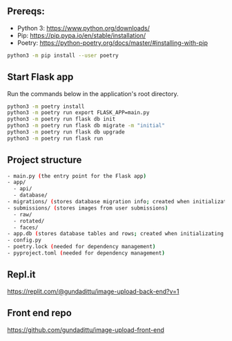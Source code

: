 ## Prereqs:
- Python 3: https://www.python.org/downloads/
- Pip: https://pip.pypa.io/en/stable/installation/
- Poetry: https://python-poetry.org/docs/master/#installing-with-pip
```bash
python3 -m pip install --user poetry
```

## Start Flask app
Run the commands below in the application's root directory.
```bash
python3 -m poetry install
python3 -m poetry run export FLASK_APP=main.py
python3 -m poetry run flask db init
python3 -m poetry run flask db migrate -m "initial"
python3 -m poetry run flask db upgrade
python3 -m poetry run flask run
```

## Project structure
```bash
- main.py (the entry point for the Flask app)
- app/
  - api/
  - database/
- migrations/ (stores database migration info; created when initializating db)
- submissions/ (stores images from user submissions)
  - raw/
  - rotated/
  - faces/
- app.db (stores database tables and rows; created when initializating db)
- config.py
- poetry.lock (needed for dependency management)
- pyproject.toml (needed for dependency management)
```

## Repl.it
https://replit.com/@gundadittu/image-upload-back-end?v=1

## Front end repo
https://github.com/gundadittu/image-upload-front-end
